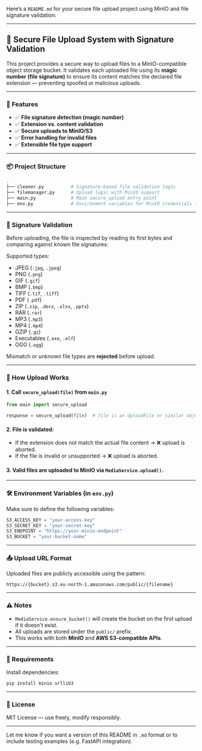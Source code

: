 Here’s a `README.md` for your secure file upload project using MinIO and file signature validation:

---

## 📁 Secure File Upload System with Signature Validation

This project provides a secure way to upload files to a MinIO-compatible object storage bucket. It validates each uploaded file using its **magic number (file signature)** to ensure its content matches the declared file extension — preventing spoofed or malicious uploads.

---

### 🚀 Features

* ✅ **File signature detection (magic number)**
* ✅ **Extension vs. content validation**
* ✅ **Secure uploads to MinIO/S3**
* ✅ **Error handling for invalid files**
* ✅ **Extensible file type support**

---

### 📦 Project Structure

```bash
.
├── cleaner.py          # Signature-based file validation logic
├── filemanager.py      # Upload logic with MinIO support
├── main.py             # Main secure_upload entry point
├── env.py              # Environment variables for MinIO credentials (not included)
```

---

### 🔐 Signature Validation

Before uploading, the file is inspected by reading its first bytes and comparing against known file signatures:

Supported types:

* JPEG (`.jpg`, `.jpeg`)
* PNG (`.png`)
* GIF (`.gif`)
* BMP (`.bmp`)
* TIFF (`.tif`, `.tiff`)
* PDF (`.pdf`)
* ZIP (`.zip`, `.docx`, `.xlsx`, `.pptx`)
* RAR (`.rar`)
* MP3 (`.mp3`)
* MP4 (`.mp4`)
* GZIP (`.gz`)
* Executables (`.exe`, `.elf`)
* OGG (`.ogg`)

Mismatch or unknown file types are **rejected** before upload.

---

### 📂 How Upload Works

#### 1. Call `secure_upload(file)` from `main.py`

```python
from main import secure_upload

response = secure_upload(file)  # file is an UploadFile or similar object
```

#### 2. File is validated:

* If the extension does not match the actual file content → ❌ upload is aborted.
* If the file is invalid or unsupported → ❌ upload is aborted.

#### 3. Valid files are uploaded to MinIO via `MediaService.upload()`.

---

### 🛠 Environment Variables (in `env.py`)

Make sure to define the following variables:

```python
S3_ACCESS_KEY = "your-access-key"
S3_SECRET_KEY = "your-secret-key"
S3_ENDPOINT = "https://your-minio-endpoint"
S3_BUCKET = "your-bucket-name"
```

---

### 📤 Upload URL Format

Uploaded files are publicly accessible using the pattern:

```
https://{bucket}.s3.eu-north-1.amazonaws.com/public/{filename}
```

---

### ⚠️ Notes

* `MediaService.ensure_bucket()` will create the bucket on the first upload if it doesn't exist.
* All uploads are stored under the `public/` prefix.
* This works with both **MinIO** and **AWS S3-compatible APIs**.

---

### 📌 Requirements

Install dependencies:

```bash
pip install minio urllib3
```

---

### 📃 License

MIT License — use freely, modify responsibly.

---

Let me know if you want a version of this README in `.md` format or to include testing examples (e.g. FastAPI integration).
